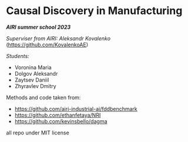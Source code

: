 # Causal Discovery in Manufacturing

***AIRI summer school 2023***

*Superviser from AIRI: Aleksandr Kovalenko* (https://github.com/KovalenkoAE)

*Students:*
+ Voronina Maria
+ Dolgov Aleksandr
+ Zaytsev Daniil
+ Zhyravlev Dmitry

Methods and code taken from:
+ https://github.com/airi-industrial-ai/fddbenchmark
+ https://github.com/ethanfetaya/NRI
+ https://github.com/kevinsbello/dagma

all repo under MIT license
